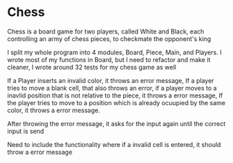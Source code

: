 # Chess
Chess is a board game for two players, called White and Black, each controlling an army of chess pieces, to checkmate the opponent's king

I split my whole program into 4 modules,  Board, Piece, Main, and Players.  I wrote most of my functions in Board, but I need to refactor and make it cleaner, I wrote around 32 tests for my chess game as well 

If a Player inserts an invalid color, it throws an error message, If a player tries to move a blank cell, that also throws an error,  if a player moves to a inavlid position that is not relative to the piece, it throws a error message,  If the player tries to move to a position which is already ocuupied by the same color, it throws a error message.

After throwing the error message, it asks for the input again until the correct input is send 

Need to include the functionality where if a invalid cell is entered, it should throw a error message
